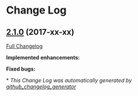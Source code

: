 # Change Log

## [2.1.0](https://github.com/zammad/zammad/tree/2.1.0) (2017-xx-xx)
[Full Changelog](https://github.com/zammad/zammad/compare/2.0.0...2.1.0)

**Implemented enhancements:**




**Fixed bugs:**




\* *This Change Log was automatically generated by [github_changelog_generator](https://github.com/skywinder/Github-Changelog-Generator)*